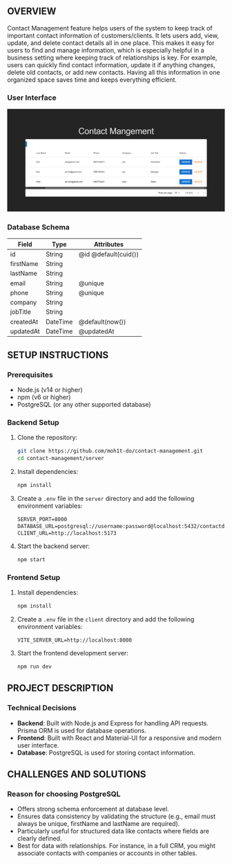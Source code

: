 ## OVERVIEW
Contact Management feature helps users of the system to keep track of important contact information of customers/clients. It lets users add, view, update, and delete contact details all in one place. This makes it easy for users to find and manage information, which is especially helpful in a business setting where keeping track of relationships is key. For example, users can quickly find contact information, update it if anything changes, delete old contacts, or add new contacts. Having all this information in one organized space saves time and keeps everything efficient.

### User Interface

![UI Screenshot](/images/ui.png)

### Database Schema

| Field     | Type     | Attributes                |
|-----------|----------|---------------------------|
| id        | String   | @id @default(cuid())      |
| firstName | String   |                           |
| lastName  | String   |                           |
| email     | String   | @unique                   |
| phone     | String   | @unique                   |
| company   | String   |                           |
| jobTitle  | String   |                           |
| createdAt | DateTime | @default(now())           |
| updatedAt | DateTime | @updatedAt                |


## SETUP INSTRUCTIONS

### Prerequisites
- Node.js (v14 or higher)
- npm (v6 or higher)
- PostgreSQL (or any other supported database)

### Backend Setup
1. Clone the repository:
    ```sh
    git clone https://github.com/moh1t-do/contact-management.git
    cd contact-management/server
    ```

2. Install dependencies:
    ```sh
    npm install
    ```

3. Create a `.env` file in the `server` directory and add the following environment variables:
    ```env
    SERVER_PORT=8000
    DATABASE_URL=postgresql://username:password@localhost:5432/contactdb
    CLIENT_URL=http://localhost:5173
    ```

4. Start the backend server:
    ```sh
    npm start
    ```

### Frontend Setup

1. Install dependencies:
    ```sh
    npm install
    ```

2. Create a `.env` file in the `client` directory and add the following environment variables:
    ```env
    VITE_SERVER_URL=http://localhost:8000
    ```

3. Start the frontend development server:
    ```sh
    npm run dev
    ```

## PROJECT DESCRIPTION

### Technical Decisions
- **Backend**: Built with Node.js and Express for handling API requests. Prisma ORM is used for database operations.
- **Frontend**: Built with React and Material-UI for a responsive and modern user interface.
- **Database**: PostgreSQL is used for storing contact information.

## CHALLENGES AND SOLUTIONS

### Reason for choosing PostgreSQL

- Offers strong schema enforcement at database level.
- Ensures data consistency by validating the structure (e.g., email must always be unique, firstName and lastName are required).
- Particularly useful for structured data like contacts where fields are clearly defined.
- Best for data with relationships. For instance, in a full CRM, you might associate contacts with companies or accounts in other tables.